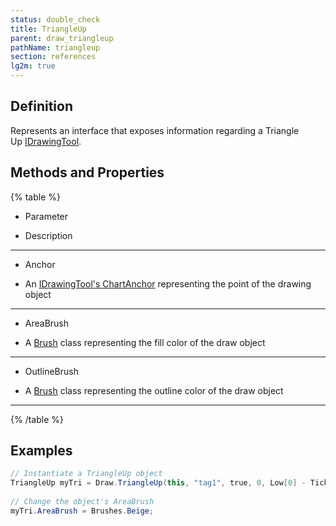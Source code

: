 ```yaml
---
status: double_check
title: TriangleUp
parent: draw_triangleup
pathName: triangleup
section: references
lg2m: true
---
```


## Definition

Represents an interface that exposes information regarding a Triangle Up [IDrawingTool](source_files/idrawingtool.md).

## Methods and Properties

{% table %}

* Parameter

* Description

---

* Anchor

* An [IDrawingTool's ChartAnchor](source_files/idrawingtool.md#chartanchor) representing the point of the drawing object

---

* AreaBrush

* A [Brush](http://msdn.microsoft.com/en-us/library/system.windows.media.brush(v=vs.110).aspx) class representing the fill color of the draw object

---

* OutlineBrush

* A [Brush](http://msdn.microsoft.com/en-us/library/system.windows.media.brush(v=vs.110).aspx) class representing the outline color of the draw object

---

{% /table %}

## Examples

```csharp
// Instantiate a TriangleUp object  
TriangleUp myTri = Draw.TriangleUp(this, "tag1", true, 0, Low[0] - TickSize, Brushes.Red);              
   
// Change the object's AreaBrush  
myTri.AreaBrush = Brushes.Beige;
```
